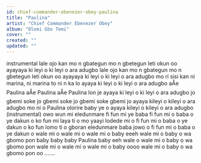 ```yaml
---
id: chief-commander-ebenezer-obey-paulina
title: "Paulina"
artist: "Chief Commander Ebenezer Obey"
album: "Olomi Gbo Temi"
cover: ""
created: ""
updated: ""
---
```


instrumental
lale ojo kan mo n gbategun mo n gbetegun leti okun oo
ayayaya ki leyi o ki leyi o ara adugbo
lale ojo kan mo n gbategun mo n gbetegun leti okun oo
ayayaya ki leyi o ki leyi o ara adugbo
mo ri sisi kan ni marina, ni marina to ni n ka lo
ayaya ki leyi o ki leyi o ara adugbo
aÅe Paulina aÅe Paulina aÅe Paulina lon je
ayaya ki leyi o ki leyi o ara adugbo
jo gbemi soke jo gbemi soke jo gbemi soke gbemi jo
ayaya kileyi o kileyi o ara adugbo
mo ni o Paulina olorire baby ye o
ayaya kileyi o kileyi o ara adugbo
(instrumental)
owo wun mi eledunmare fi fun mi ye baba
fi fun mi o baba o ye dakun o
ko fun mi laya ti o mo yaayi lodede mi o
fi fun mi o baba o ye dakun o
ko fun lomo ti o gboran eledunmare baba jowo o
fi fun mi o baba o ye dakun o
wale mi o wale mi o wale mi o baby eeeh
wale mi o baby o wa gbomo pon
baby baby  baby Paulina baby eeh wale o
wale mi o baby o wa gbomo pon
wale mi o wale mi o  wale mi o baby oooo
wale mi o baby o wa gbomo pon oo
.......
